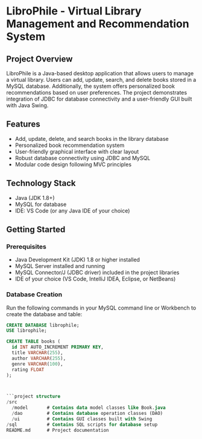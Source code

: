 # LibroPhile - Virtual Library Management and Recommendation System

## Project Overview
LibroPhile is a Java-based desktop application that allows users to manage a virtual library. Users can add, update, search, and delete books stored in a MySQL database. Additionally, the system offers personalized book recommendations based on user preferences. The project demonstrates integration of JDBC for database connectivity and a user-friendly GUI built with Java Swing.

## Features
- Add, update, delete, and search books in the library database
- Personalized book recommendation system
- User-friendly graphical interface with clear layout
- Robust database connectivity using JDBC and MySQL
- Modular code design following MVC principles

## Technology Stack
- Java (JDK 1.8+)
- MySQL for database
- IDE: VS Code (or any Java IDE of your choice)

## Getting Started

### Prerequisites
- Java Development Kit (JDK) 1.8 or higher installed
- MySQL Server installed and running
- MySQL Connector/J (JDBC driver) included in the project libraries
- IDE of your choice (VS Code, IntelliJ IDEA, Eclipse, or NetBeans)

### Database Creation
Run the following commands in your MySQL command line or Workbench to create the database and table:

```sql
CREATE DATABASE librophile;
USE librophile;

CREATE TABLE books (
  id INT AUTO_INCREMENT PRIMARY KEY,
  title VARCHAR(255),
  author VARCHAR(255),
  genre VARCHAR(100),
  rating FLOAT
);



```project structure
/src
  /model       # Contains data model classes like Book.java
  /dao         # Contains database operation classes (DAO)
  /ui          # Contains GUI classes built with Swing
/sql           # Contains SQL scripts for database setup
README.md      # Project documentation
